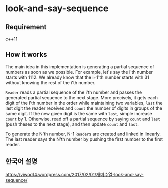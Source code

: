 # look-and-say-sequence

## Requirement 
c++11

## How it works
The main idea in this implementation is generating a partial sequence of numbers as soon as we possible. For example, let's say the i'th number starts with 1112. We already know that the i+1'th number starts with 31 without knowing the rest of the i'th number.

`Reader` reads a partial sequence of the i'th number and passes the generated partial sequence to the next stage. More precisely, it gets each digit of the i'th number in the order while maintaining two variables, `last` the last digit the reader receives and `count` the number of digits in groups of the same digit. If the new given digit is the same with `last`, simple increase `count` by 1. Otherwise, read off a partial sequence by saying `count` and `last` (push theses to the next stage), and then update `count` and `last`.

To generate the N'th number, N-1 `Reader`s are created and linked in linearly. The last reader says the N'th number by pushing the first number to the first reader.

## 한국어 설명
https://yjwoo14.wordpress.com/2017/02/01/개미수열-look-and-say-sequence/
